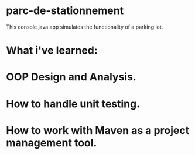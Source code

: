 # parc-de-stationnement
This console java app simulates the functionality of a parking lot.

# What i've learned:
  # OOP Design and Analysis.
  # How to handle unit testing.
  # How to work with Maven as a project management tool.
